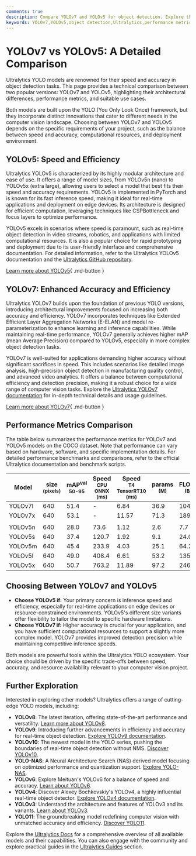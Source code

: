 ```yaml
---
comments: true
description: Compare YOLOv7 and YOLOv5 for object detection. Explore their architectural differences, performance metrics, and ideal use cases.
keywords: YOLOv7,YOLOv5,object detection,Ultralytics,performance metrics,model comparison,real-time applications,accuracy vs speed
---
```


# YOLOv7 vs YOLOv5: A Detailed Comparison

Ultralytics YOLO models are renowned for their speed and accuracy in object detection tasks. This page provides a technical comparison between two popular versions: YOLOv7 and YOLOv5, highlighting their architectural differences, performance metrics, and suitable use cases.

Both models are built upon the YOLO (You Only Look Once) framework, but they incorporate distinct innovations that cater to different needs in the computer vision landscape. Choosing between YOLOv7 and YOLOv5 depends on the specific requirements of your project, such as the balance between speed and accuracy, computational resources, and deployment environment.

<script async src="https://cdn.jsdelivr.net/npm/chart.js@3.9.1/dist/chart.min.js"></script>
<script defer src="../../javascript/benchmark.js"></script>

<canvas id="modelComparisonChart" width="1024" height="400" active-models='["YOLOv7", "YOLOv5"]'></canvas>

## YOLOv5: Speed and Efficiency

Ultralytics YOLOv5 is characterized by its highly modular architecture and ease of use. It offers a range of model sizes, from YOLOv5n (nano) to YOLOv5x (extra large), allowing users to select a model that best fits their speed and accuracy requirements. YOLOv5 is implemented in PyTorch and is known for its fast inference speed, making it ideal for real-time applications and deployment on edge devices. Its architecture is designed for efficient computation, leveraging techniques like CSPBottleneck and focus layers to optimize performance.

YOLOv5 excels in scenarios where speed is paramount, such as real-time object detection in video streams, robotics, and applications with limited computational resources. It is also a popular choice for rapid prototyping and deployment due to its user-friendly interface and comprehensive documentation. For detailed information, refer to the Ultralytics YOLOv5 documentation and the [Ultralytics GitHub repository](https://github.com/ultralytics/ultralytics).

[Learn more about YOLOv5](https://docs.ultralytics.com/models/yolov5/){ .md-button }

## YOLOv7: Enhanced Accuracy and Efficiency

Ultralytics YOLOv7 builds upon the foundation of previous YOLO versions, introducing architectural improvements focused on increasing both accuracy and efficiency. YOLOv7 incorporates techniques like Extended Efficient Layer Aggregation Networks (E-ELAN) and model re-parameterization to enhance learning and inference capabilities. While maintaining real-time performance, YOLOv7 generally achieves higher mAP (mean Average Precision) compared to YOLOv5, especially in more complex object detection tasks.

YOLOv7 is well-suited for applications demanding higher accuracy without significant sacrifices in speed. This includes scenarios like detailed image analysis, high-precision object detection in manufacturing quality control, and advanced video analytics. It offers a balance between computational efficiency and detection precision, making it a robust choice for a wide range of computer vision tasks. Explore the [Ultralytics YOLOv7 documentation](https://docs.ultralytics.com/models/yolov7/) for in-depth technical details and usage guidelines.

[Learn more about YOLOv7](https://docs.ultralytics.com/models/yolov7/){ .md-button }

## Performance Metrics Comparison

The table below summarizes the performance metrics for YOLOv7 and YOLOv5 models on the COCO dataset. Note that performance can vary based on hardware, software, and specific implementation details. For detailed performance benchmarks and comparisons, refer to the official Ultralytics documentation and benchmark scripts.

| Model   | size<br><sup>(pixels) | mAP<sup>val<br>50-95 | Speed<br><sup>CPU ONNX<br>(ms) | Speed<br><sup>T4 TensorRT10<br>(ms) | params<br><sup>(M) | FLOPs<br><sup>(B) |
| ------- | --------------------- | -------------------- | ------------------------------ | ----------------------------------- | ------------------ | ----------------- |
| YOLOv7l | 640                   | 51.4                 | -                              | 6.84                                | 36.9               | 104.7             |
| YOLOv7x | 640                   | 53.1                 | -                              | 11.57                               | 71.3               | 189.9             |
|         |                       |                      |                                |                                     |                    |                   |
| YOLOv5n | 640                   | 28.0                 | 73.6                           | 1.12                                | 2.6                | 7.7               |
| YOLOv5s | 640                   | 37.4                 | 120.7                          | 1.92                                | 9.1                | 24.0              |
| YOLOv5m | 640                   | 45.4                 | 233.9                          | 4.03                                | 25.1               | 64.2              |
| YOLOv5l | 640                   | 49.0                 | 408.4                          | 6.61                                | 53.2               | 135.0             |
| YOLOv5x | 640                   | 50.7                 | 763.2                          | 11.89                               | 97.2               | 246.4             |

## Choosing Between YOLOv7 and YOLOv5

- **Choose YOLOv5 if:** Your primary concern is inference speed and efficiency, especially for real-time applications on edge devices or resource-constrained environments. YOLOv5's different size variants offer flexibility to tailor the model to specific hardware limitations.
- **Choose YOLOv7 if:** Higher accuracy is crucial for your application, and you have sufficient computational resources to support a slightly more complex model. YOLOv7 provides improved detection precision while maintaining competitive inference speeds.

Both models are powerful tools within the Ultralytics YOLO ecosystem. Your choice should be driven by the specific trade-offs between speed, accuracy, and resource availability relevant to your computer vision project.

## Further Exploration

Interested in exploring other models? Ultralytics offers a range of cutting-edge YOLO models, including:

- **YOLOv8**: The latest iteration, offering state-of-the-art performance and versatility. [Learn more about YOLOv8](https://docs.ultralytics.com/models/yolov8/).
- **YOLOv9**: Introducing further advancements in efficiency and accuracy for real-time object detection. [Explore YOLOv9 documentation](https://docs.ultralytics.com/models/yolov9/).
- **YOLOv10**: The newest model in the YOLO series, pushing the boundaries of real-time object detection without NMS. [Discover YOLOv10](https://docs.ultralytics.com/models/yolov10/).
- **YOLO-NAS**: A Neural Architecture Search (NAS) derived model focusing on optimized performance and quantization support. [Explore YOLO-NAS](https://docs.ultralytics.com/models/yolo-nas/).
- **YOLOv6**: Explore Meituan's YOLOv6 for a balance of speed and accuracy. [Learn about YOLOv6](https://docs.ultralytics.com/models/yolov6/).
- **YOLOv4**: Discover Alexey Bochkovskiy's YOLOv4, a highly influential real-time object detector. [Explore YOLOv4 documentation](https://docs.ultralytics.com/models/yolov4/).
- **YOLOv3**: Understand the architecture and features of YOLOv3 and its variants. [Learn about YOLOv3](https://docs.ultralytics.com/models/yolov3/).
- **YOLO11**: The groundbreaking model redefining computer vision with unmatched accuracy and efficiency. [Discover YOLO11](https://docs.ultralytics.com/models/yolo11/).

Explore the [Ultralytics Docs](https://docs.ultralytics.com/models/) for a comprehensive overview of all available models and their capabilities. You can also engage with the community and explore practical guides in the [Ultralytics Guides](https://docs.ultralytics.com/guides/) section.
